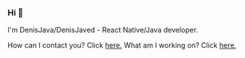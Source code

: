 ### Hi 👋
I'm DenisJava/DenisJaved - React Native/Java developer.

How can I contact you? Click [here.](https://denisjaved.github.io?run=whoyouare&from=ghprofile)
What am I working on? Click [here.](https://denisjaved.github.io?run=projects&from=ghprofile)
<!--
**denisJaved/denisJaved** is a ✨ _special_ ✨ repository because its `README.md` (this file) appears on your GitHub profile.

Here are some ideas to get you started:

- 🔭 I’m currently working on ...
- 🌱 I’m currently learning ...
- 👯 I’m looking to collaborate on ...
- 🤔 I’m looking for help with ...
- 💬 Ask me about ...
- 📫 How to reach me: ...
- 😄 Pronouns: ...
- ⚡ Fun fact: ...
-->
